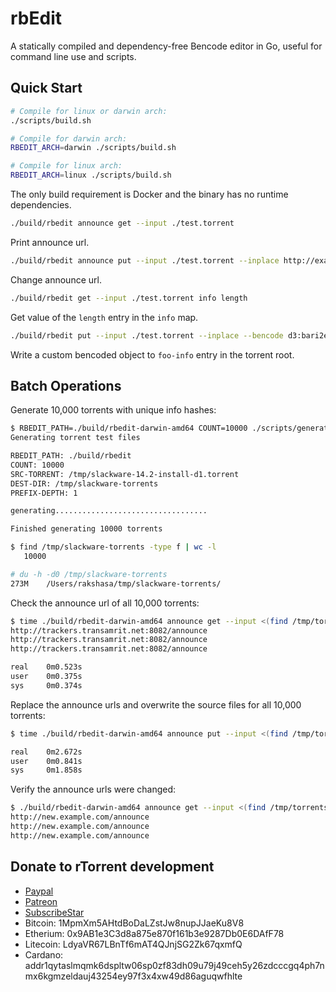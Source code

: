 rbEdit
======

A statically compiled and dependency-free Bencode editor in Go, useful for command line use and scripts.


Quick Start
-----------

```bash
# Compile for linux or darwin arch:
./scripts/build.sh

# Compile for darwin arch:
RBEDIT_ARCH=darwin ./scripts/build.sh

# Compile for linux arch:
RBEDIT_ARCH=linux ./scripts/build.sh
```

The only build requirement is Docker and the binary has no runtime dependencies.

```bash
./build/rbedit announce get --input ./test.torrent
```

Print announce url.

```bash
./build/rbedit announce put --input ./test.torrent --inplace http://example.com/announce
```

Change announce url.

```bash
./build/rbedit get --input ./test.torrent info length
```

Get value of the `length` entry in the `info` map.

```bash
./build/rbedit put --input ./test.torrent --inplace --bencode d3:bari2e3:bazi3e3:fooi1ee foo-info
```

Write a custom bencoded object to `foo-info` entry in the torrent root.


Batch Operations
----------------

Generate 10,000 torrents with unique info hashes:

```bash
$ RBEDIT_PATH=./build/rbedit-darwin-amd64 COUNT=10000 ./scripts/generate-torrents.sh /tmp/slackware-14.2-install-d1.torrent /tmp/slackware-torrents
Generating torrent test files

RBEDIT_PATH: ./build/rbedit
COUNT: 10000
SRC-TORRENT: /tmp/slackware-14.2-install-d1.torrent
DEST-DIR: /tmp/slackware-torrents
PREFIX-DEPTH: 1

generating..................................

Finished generating 10000 torrents

$ find /tmp/slackware-torrents -type f | wc -l
   10000

# du -h -d0 /tmp/slackware-torrents
273M    /Users/rakshasa/tmp/slackware-torrents/
```

Check the announce url of all 10,000 torrents:

```bash
$ time ./build/rbedit-darwin-amd64 announce get --input <(find /tmp/torrents -type f) --batch | tail -n3
http://trackers.transamrit.net:8082/announce
http://trackers.transamrit.net:8082/announce
http://trackers.transamrit.net:8082/announce

real    0m0.523s
user    0m0.375s
sys     0m0.374s
```

Replace the announce urls and overwrite the source files for all 10,000 torrents:

```bash
$ time ./build/rbedit-darwin-amd64 announce put --input <(find /tmp/torrents -type f) --batch --inplace http://new.example.com/announce

real    0m2.672s
user    0m0.841s
sys     0m1.858s
```

Verify the announce urls were changed:

```bash
$ ./build/rbedit-darwin-amd64 announce get --input <(find /tmp/torrents -type f) --batch | tail -n3
http://new.example.com/announce
http://new.example.com/announce
http://new.example.com/announce
```


Donate to rTorrent development
------------------------------

 * [Paypal](https://paypal.me/jarisundelljp)
 * [Patreon](https://www.patreon.com/rtorrent)
 * [SubscribeStar](https://www.subscribestar.com/rtorrent)
 * Bitcoin: 1MpmXm5AHtdBoDaLZstJw8nupJJaeKu8V8
 * Etherium: 0x9AB1e3C3d8a875e870f161b3e9287Db0E6DAfF78
 * Litecoin: LdyaVR67LBnTf6mAT4QJnjSG2Zk67qxmfQ
 * Cardano: addr1qytaslmqmk6dspltw06sp0zf83dh09u79j49ceh5y26zdcccgq4ph7nmx6kgmzeldauj43254ey97f3x4xw49d86aguqwfhlte
